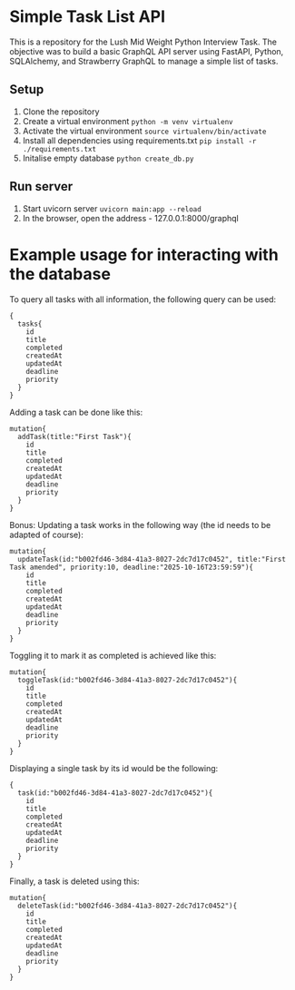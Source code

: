 # Simple Task List API

This is a repository for the Lush Mid Weight Python Interview Task.
The objective was to build a basic GraphQL API server using FastAPI, Python, SQLAlchemy, and Strawberry GraphQL to manage a simple list of tasks.

## Setup

1. Clone the repository
2. Create a virtual environment `python -m venv virtualenv`
3. Activate the virtual environment `source virtualenv/bin/activate`
4. Install all dependencies using requirements.txt `pip install -r ./requirements.txt`
5. Initalise empty database `python create_db.py`

## Run server

1. Start uvicorn server `uvicorn main:app --reload`
2. In the browser, open the address - 127.0.0.1:8000/graphql

# Example usage for interacting with the database

To query all tasks with all information, the following query can be used:
```
{
  tasks{
    id
    title
    completed
    createdAt
    updatedAt
    deadline
    priority
  }
}
```

Adding a task can be done like this:
```
mutation{
  addTask(title:"First Task"){
    id
    title
    completed
    createdAt
    updatedAt
    deadline
    priority
  }
}
```

Bonus: Updating a task works in the following way (the id needs to be adapted of course):
```
mutation{
  updateTask(id:"b002fd46-3d84-41a3-8027-2dc7d17c0452", title:"First Task amended", priority:10, deadline:"2025-10-16T23:59:59"){
    id
    title
    completed
    createdAt
    updatedAt
    deadline
    priority
  }
}
```

Toggling it to mark it as completed is achieved like this:
```
mutation{
  toggleTask(id:"b002fd46-3d84-41a3-8027-2dc7d17c0452"){
    id
    title
    completed
    createdAt
    updatedAt
    deadline
    priority
  }
}
```

Displaying a single task by its id would be the following:
```
{
  task(id:"b002fd46-3d84-41a3-8027-2dc7d17c0452"){
    id
    title
    completed
    createdAt
    updatedAt
    deadline
    priority
  }
}
```

Finally, a task is deleted using this:
```
mutation{
  deleteTask(id:"b002fd46-3d84-41a3-8027-2dc7d17c0452"){
    id
    title
    completed
    createdAt
    updatedAt
    deadline
    priority
  }
}
```
